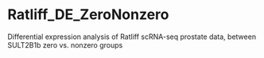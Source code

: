 # Ratliff_DE_ZeroNonzero
Differential expression analysis of Ratliff scRNA-seq prostate data, between SULT2B1b zero vs. nonzero groups
